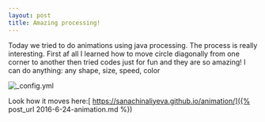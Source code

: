 ```yaml
---
layout: post
title: Amazing processing!
---
```

 Today we tried to do animations using java processing. The process is really interesting. First af all I learned how to move circle diagonally from one corner to another then tried codes just for fun and they are so amazing!
 I can do anything: any shape, size, speed, color
 
 
 ![_config.yml](https://pp.vk.me/c626321/v626321291/15b10/Mg_mirDYBxM.jpg)


 Look how it moves here:[ https://sanachinaliyeva.github.io/animation/]({% post_url 2016-6-24-animation.md %})
